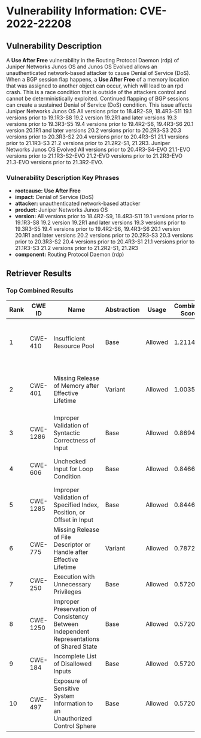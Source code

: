 # Vulnerability Information: CVE-2022-22208

## Vulnerability Description
A **Use After Free** vulnerability in the Routing Protocol Daemon (rdp) of Juniper Networks Junos OS and Junos OS Evolved allows an unauthenticated network-based attacker to cause Denial of Service (DoS). When a BGP session flap happens, a **Use After Free** of a memory location that was assigned to another object can occur, which will lead to an rpd crash. This is a race condition that is outside of the attackers control and cannot be deterministically exploited. Continued flapping of BGP sessions can create a sustained Denial of Service (DoS) condition. This issue affects Juniper Networks Junos OS All versions prior to 18.4R2-S9, 18.4R3-S11 19.1 versions prior to 19.1R3-S8 19.2 version 19.2R1 and later versions 19.3 versions prior to 19.3R3-S5 19.4 versions prior to 19.4R2-S6, 19.4R3-S6 20.1 version 20.1R1 and later versions 20.2 versions prior to 20.2R3-S3 20.3 versions prior to 20.3R3-S2 20.4 versions prior to 20.4R3-S1 21.1 versions prior to 21.1R3-S3 21.2 versions prior to 21.2R2-S1, 21.2R3. Juniper Networks Junos OS Evolved All versions prior to 20.4R3-S4-EVO 21.1-EVO versions prior to 21.1R3-S2-EVO 21.2-EVO versions prior to 21.2R3-EVO 21.3-EVO versions prior to 21.3R2-EVO.

### Vulnerability Description Key Phrases
- **rootcause:** **Use After Free**
- **impact:** Denial of Service (DoS)
- **attacker:** unauthenticated network-based attacker
- **product:** Juniper Networks Junos OS
- **version:** All versions prior to 18.4R2-S9, 18.4R3-S11 19.1 versions prior to 19.1R3-S8 19.2 version 19.2R1 and later versions 19.3 versions prior to 19.3R3-S5 19.4 versions prior to 19.4R2-S6, 19.4R3-S6 20.1 version 20.1R1 and later versions 20.2 versions prior to 20.2R3-S3 20.3 versions prior to 20.3R3-S2 20.4 versions prior to 20.4R3-S1 21.1 versions prior to 21.1R3-S3 21.2 versions prior to 21.2R2-S1, 21.2R3
- **component:** Routing Protocol Daemon (rdp)

## Retriever Results

### Top Combined Results

| Rank | CWE ID | Name | Abstraction | Usage | Combined Score | Retrievers | Individual Scores |
|------|--------|------|-------------|-------|---------------|------------|-------------------|
| 1 | CWE-410 | Insufficient Resource Pool | Base | Allowed | 1.2114 | dense, sparse, graph | dense: 0.563, sparse: 1.000, graph: 1.000 |
| 2 | CWE-401 | Missing Release of Memory after Effective Lifetime | Variant | Allowed | 1.0035 | dense, sparse, graph | dense: 0.573, sparse: 1.000, graph: 0.639 |
| 3 | CWE-1286 | Improper Validation of Syntactic Correctness of Input | Base | Allowed | 0.8694 | sparse, graph | sparse: 1.000, graph: 0.832 |
| 4 | CWE-606 | Unchecked Input for Loop Condition | Base | Allowed | 0.8466 | dense, sparse | dense: 0.549, sparse: 1.000 |
| 5 | CWE-1285 | Improper Validation of Specified Index, Position, or Offset in Input | Base | Allowed | 0.8446 | dense, sparse | dense: 0.545, sparse: 1.000 |
| 6 | CWE-775 | Missing Release of File Descriptor or Handle after Effective Lifetime | Variant | Allowed | 0.7872 | dense, sparse | dense: 0.561, sparse: 1.000 |
| 7 | CWE-250 | Execution with Unnecessary Privileges | Base | Allowed | 0.5720 | sparse | sparse: 1.000 |
| 8 | CWE-1250 | Improper Preservation of Consistency Between Independent Representations of Shared State | Base | Allowed | 0.5720 | sparse | sparse: 1.000 |
| 9 | CWE-184 | Incomplete List of Disallowed Inputs | Base | Allowed | 0.5720 | sparse | sparse: 1.000 |
| 10 | CWE-497 | Exposure of Sensitive System Information to an Unauthorized Control Sphere | Base | Allowed | 0.5720 | sparse | sparse: 1.000 |

